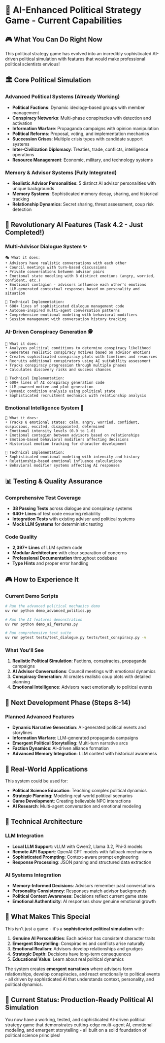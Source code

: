 # 🤖 AI-Enhanced Political Strategy Game - Current Capabilities

## 🎮 What You Can Do Right Now

This political strategy game has evolved into an incredibly sophisticated AI-driven political simulation with features that would make professional political scientists envious!

## 🏛️ **Core Political Simulation**

### **Advanced Political Systems** (Already Working)
- **Political Factions**: Dynamic ideology-based groups with member management
- **Conspiracy Networks**: Multi-phase conspiracies with detection and activation
- **Information Warfare**: Propaganda campaigns with opinion manipulation  
- **Political Reforms**: Proposal, voting, and implementation mechanics
- **Succession Crises**: Multiple crisis types with candidate support systems
- **Inter-Civilization Diplomacy**: Treaties, trade, conflicts, intelligence operations
- **Resource Management**: Economic, military, and technology systems

### **Memory & Advisor Systems** (Fully Integrated)
- **Realistic Advisor Personalities**: 5 distinct AI advisor personalities with unique backgrounds
- **Memory Systems**: Sophisticated memory decay, sharing, and historical tracking
- **Relationship Dynamics**: Secret sharing, threat assessment, coup risk detection

## 🤖 **Revolutionary AI Features** (Task 4.2 - Just Completed!)

### **Multi-Advisor Dialogue System** ✨
```
🎭 What it does:
• Advisors have realistic conversations with each other
• Council meetings with turn-based discussions
• Private conversations between advisor pairs
• Emotional state modeling with 8 distinct emotions (angry, worried, confident, etc.)
• Emotional contagion - advisors influence each other's emotions
• LLM-generated contextual responses based on personality and situation

🔧 Technical Implementation:
• 600+ lines of sophisticated dialogue management code
• AutoGen-inspired multi-agent conversation patterns
• Comprehensive emotional modeling with behavioral modifiers
• Session management with conversation history tracking
```

### **AI-Driven Conspiracy Generation** 🕵️
```
🎯 What it does:
• Analyzes political conditions to determine conspiracy likelihood
• Generates realistic conspiracy motives based on advisor emotions
• Creates sophisticated conspiracy plots with timelines and resources
• Recruits additional conspirators using AI suitability assessment
• Tracks conspiracy progression through multiple phases
• Calculates discovery risks and success chances

🔧 Technical Implementation:
• 600+ lines of AI conspiracy generation code
• LLM-powered motive and plot generation
• Dynamic condition analysis using political state
• Sophisticated recruitment mechanics with relationship analysis
```

### **Emotional Intelligence System** 💭
```
💫 What it does:
• Tracks 8 emotional states: calm, angry, worried, confident, suspicious, excited, disappointed, determined
• Emotional intensity levels (0.0 to 1.0)
• Emotional contagion between advisors based on relationships
• Emotion-based behavioral modifiers affecting decisions
• Historical emotion tracking for character development

🔧 Technical Implementation:
• Sophisticated emotional modeling with intensity and history
• Relationship-based emotional influence calculations
• Behavioral modifier systems affecting AI responses
```

## 📊 **Testing & Quality Assurance**

### **Comprehensive Test Coverage**
- **38 Passing Tests** across dialogue and conspiracy systems
- **640+ Lines** of test code ensuring reliability
- **Integration Tests** with existing advisor and political systems
- **Mock LLM Systems** for deterministic testing

### **Code Quality**
- **2,397+ Lines** of LLM system code
- **Modular Architecture** with clear separation of concerns
- **Professional Documentation** throughout codebase
- **Type Hints** and proper error handling

## 🎮 **How to Experience It**

### **Current Demo Scripts**
```bash
# Run the advanced political mechanics demo
uv run python demo_advanced_politics.py

# Run the AI features demonstration
uv run python demo_ai_features.py

# Run comprehensive test suite
uv run pytest tests/test_dialogue.py tests/test_conspiracy.py -v
```

### **What You'll See**
1. **Realistic Political Simulation**: Factions, conspiracies, propaganda campaigns
2. **AI Advisor Conversations**: Council meetings with emotional dynamics
3. **Conspiracy Generation**: AI creates realistic coup plots with detailed planning
4. **Emotional Intelligence**: Advisors react emotionally to political events

## 🚀 **Next Development Phase** (Steps 8-14)

### **Planned Advanced Features**
- **Dynamic Narrative Generation**: AI-generated political events and storylines
- **Information Warfare**: LLM-generated propaganda campaigns
- **Emergent Political Storytelling**: Multi-turn narrative arcs
- **Faction Dynamics**: AI-driven alliance formation
- **Advanced Memory Integration**: LLM context with historical awareness

## 🎯 **Real-World Applications**

This system could be used for:
- **Political Science Education**: Teaching complex political dynamics
- **Strategic Planning**: Modeling real-world political scenarios  
- **Game Development**: Creating believable NPC interactions
- **AI Research**: Multi-agent conversation and emotional modeling

## 🔧 **Technical Architecture**

### **LLM Integration**
- **Local LLM Support**: vLLM with Qwen2, Llama 3.2, Phi-3 models
- **Remote API Support**: OpenAI GPT models with fallback mechanisms
- **Sophisticated Prompting**: Context-aware prompt engineering
- **Response Processing**: JSON parsing and structured data extraction

### **AI Systems Integration**
- **Memory-Informed Decisions**: Advisors remember past conversations
- **Personality Consistency**: Responses match advisor backgrounds
- **Political Context Awareness**: Decisions reflect current game state
- **Emotional Authenticity**: AI responses show genuine emotional growth

## 💫 **What Makes This Special**

This isn't just a game - it's a **sophisticated political simulation** with:

1. **Genuine AI Personalities**: Each advisor has consistent character traits
2. **Emergent Storytelling**: Conspiracies and conflicts arise naturally
3. **Emotional Realism**: Advisors develop relationships and grudges
4. **Strategic Depth**: Decisions have long-term consequences
5. **Educational Value**: Learn about real political dynamics

The system creates **emergent narratives** where advisors form relationships, develop conspiracies, and react emotionally to political events - all driven by sophisticated AI that understands context, personality, and political dynamics.

## 🎉 **Current Status**: Production-Ready Political AI Simulation

You now have a working, tested, and sophisticated AI-driven political strategy game that demonstrates cutting-edge multi-agent AI, emotional modeling, and emergent storytelling - all built on a solid foundation of political science principles!
